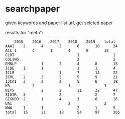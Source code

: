 # searchpaper
given keywords and paper list url, get seleted paper

results for "meta":

    	2015	2016	2017	2018	2019	total
    AAAI	2   	4   	2   	6   	10   	24
    ACL	1   	4   	1   	4   	8   	18
    CLOT	    	    	    	1   	    	1
    COLING	       	    	        2   	    	2
    EMNLP	    	1   	2   	4   	8   	15
    ICDE	1   	1   	    	1   	1   	4
    ICLR	    	    	1   	7   	14   	22
    ICML	2   	3   	2   	5   	9   	21
    IJCAI	3   	2   	2   	5   	6   	18
    KR	    	2   	    	1   	    	3
    NIPS	    	2   	2   	11   	32   	47
    SIGIR	3   	    	2   	    	2   	7
    SIGKDD	2   	1   	4   	3   	6   	16
    UAI	    	    	    	2   	    	2
    WWW 	1    	1   	    	2   	1   	5
    total	15   	21   	18   	54   	97   	205
